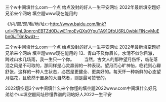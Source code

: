 三个w中间填什么com一个点
给点没封的好人一生平安网址
2022年最新填空题好兄弟来个网站
填空题www现在能用的


《/内/部/观/看/地/址👉http://www.baidu.com/link?url=PImL9pnrcnEBTZd0DJwE1moEyQXs0YpuTA91QfbU6RL0wbkiFlNcvMuEbn0iJT6n&wd》--

三个w中间填什么com一个点
给点没封的好人一生平安网址
2022年最新填空题好兄弟来个网站
填空题www现在能用的
	13、青山不及你眉长，水清不似你目澈，跨过山水几场雨，我一生只一个你。
　　当然，古文人的那种望月伤怀，临花落泪之风是不可取的，那同样是心灵羸弱的一种表现。望月而心旷神怡，临花则心瓣舒张，这样的一种人生状态，必然是更健全、更美好的。每天怀一种新鲜的心态望月临花，且欣然于置身的大自然者，则是最可赞誉的。





2022填空题3个w中间填什么来个你懂的填空题2022www.com中间填什么好兄弟给个uc填空题网址秒懂靠谱的网站好人2022一生平安
